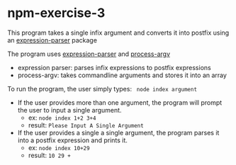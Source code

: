 # npm-exercise-3

This program takes a single infix argument and converts it into postfix using an [expression-parser](https://www.npmjs.com/package/@estilles/expression-parser) package

The program uses [expression-parser](https://www.npmjs.com/package/@estilles/expression-parser) and [process-argv](https://nodejs.org/docs/latest/api/process.html#processargv)
- expression parser: parses infix expressions to postfix expressions
- process-argv: takes commandline arguments and stores it into an array

To run the program, the user simply types:
``` node index argument```
- If the user provides more than one argument, the program will prompt the user to input a single argument.
    - ex: ```node index 1+2 3+4 ```
    - result: ```Please Input A Single Argument```
- If the user provides a single a single argument, the program parses it into a postfix expression and prints it.
    - ex: ```node index 10+29```
    - result: ```10 29 +```